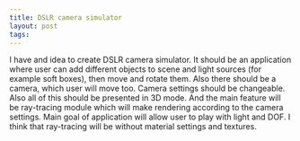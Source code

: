 ```yaml
---
title: DSLR camera simulator
layout: post
tags: 
---
```



I have and idea to create DSLR camera simulator. It should be an
application where user can add different objects to scene and light
sources (for example soft boxes), then move and rotate them. Also there
should be a camera, which user will move too. Camera settings should be
changeable. Also all of this should be presented in 3D mode. And the
main feature will be ray-tracing module which will make rendering
according to the camera settings. Main goal of application will allow
user to play with light and DOF. I think that ray-tracing will be
without material settings and textures.
